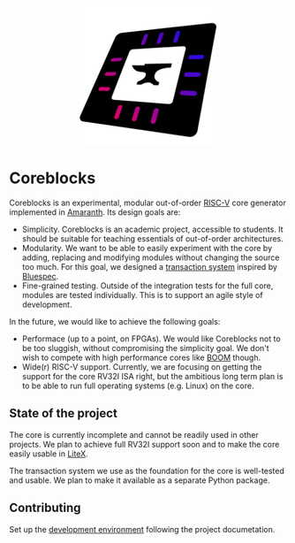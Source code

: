 <div align="center">
    <img src="docs/images/logo.svg" width="250" />
</div>

# Coreblocks

Coreblocks is an experimental, modular out-of-order [RISC-V](https://riscv.org/specifications/) core generator implemented in [Amaranth](https://github.com/amaranth-lang/amaranth/). Its design goals are:

 * Simplicity. Coreblocks is an academic project, accessible to students.
   It should be suitable for teaching essentials of out-of-order architectures.
 * Modularity. We want to be able to easily experiment with the core by adding, replacing and modifying modules without changing the source too much.
   For this goal, we designed a [transaction system](https://kuznia-rdzeni.github.io/coreblocks/Transactions.html) inspired by [Bluespec](http://wiki.bluespec.com/).
 * Fine-grained testing. Outside of the integration tests for the full core, modules are tested individually.
   This is to support an agile style of development.

In the future, we would like to achieve the following goals:

 * Performace (up to a point, on FPGAs). We would like Coreblocks not to be too sluggish, without compromising the simplicity goal.
   We don't wish to compete with high performance cores like [BOOM](https://github.com/riscv-boom/riscv-boom) though.
 * Wide(r) RISC-V support. Currently, we are focusing on getting the support for the core RV32I ISA right, but the ambitious long term plan is to be able to run full operating systems (e.g. Linux) on the core.

## State of the project

The core is currently incomplete and cannot be readily used in other projects.
We plan to achieve full RV32I support soon and to make the core easily usable in [LiteX](https://github.com/enjoy-digital/litex).

The transaction system we use as the foundation for the core is well-tested and usable.
We plan to make it available as a separate Python package.

## Contributing

Set up the [development environment](https://kuznia-rdzeni.github.io/coreblocks/Development_environment.html) following the project documetation.

